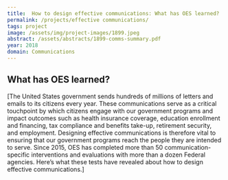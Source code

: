 ```yaml
---
title:  How to design effective communications: What has OES learned?
permalink: /projects/effective communications/
tags: project  
image: /assets/img/project-images/1899.jpeg  
abstract: /assets/abstracts/1899-comms-summary.pdf
year: 2018  
domain: Communications
---
```

## What has OES learned?

[The United States government sends hundreds of millions of letters and emails to its citizens every year. These communications serve as a critical touchpoint by which citizens engage with our government programs and impact outcomes such as health insurance coverage, education enrollment and financing, tax compliance and benefits take-up, retirement security, and employment. Designing effective communications is therefore vital to ensuring that our government programs reach the people they are intended to serve. Since 2015, OES has completed more than 50 communication-specific interventions and evaluations with more than a dozen Federal agencies. Here’s what these tests have revealed about how to design effective communications.]


